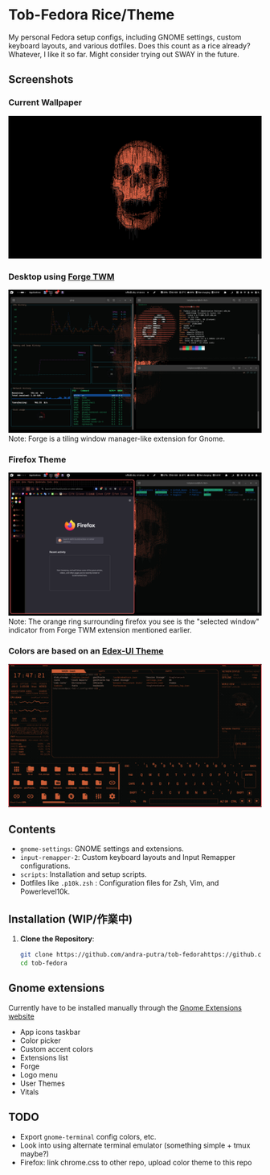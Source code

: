 # Tob-Fedora Rice/Theme

My personal Fedora setup configs, including GNOME settings, custom keyboard layouts, and various dotfiles. Does this count as a rice already? Whatever, I like it so far. Might consider trying out SWAY in the future.

## Screenshots

### Current Wallpaper
![Current wallpaper](wallpapers/orangeautoflame_wpp.png)

### Desktop using [Forge TWM](https://github.com/forge-ext/forge)
![Screenshot](screenshots/fedora-copland-screenshot.png)
Note: Forge is a tiling window manager-like extension for Gnome.

### Firefox Theme
![Firefox Theme](screenshots/fedora-copland-firefox.png)
Note: The orange ring surrounding firefox you see is the "selected window" indicator from Forge TWM extension mentioned earlier.

### Colors are based on an [Edex-UI Theme](https://github.com/GitSquared/edex-ui/blob/master/media/screenshot_blade.png)
![edex-ui](screenshots/edex-ui.png)

## Contents

- `gnome-settings`: GNOME settings and extensions.
- `input-remapper-2`: Custom keyboard layouts and Input Remapper configurations.
- `scripts`: Installation and setup scripts.
- Dotfiles like `.p10k.zsh` : Configuration files for Zsh, Vim, and Powerlevel10k.

## Installation (WIP/作業中)

1. **Clone the Repository**:
   ```bash
   git clone https://github.com/andra-putra/tob-fedorahttps://github.com/andra-putra/tob-fedora
   cd tob-fedora


## Gnome extensions
Currently have to be installed manually through the [Gnome Extensions website](https://extensions.gnome.org)
- App icons taskbar
- Color picker
- Custom accent colors
- Extensions list
- Forge
- Logo menu
- User Themes
- Vitals

## TODO
- Export `gnome-terminal` config colors, etc.
- Look into using alternate terminal emulator (something simple + tmux maybe?)
- Firefox: link chrome.css to other repo, upload color theme to this repo
